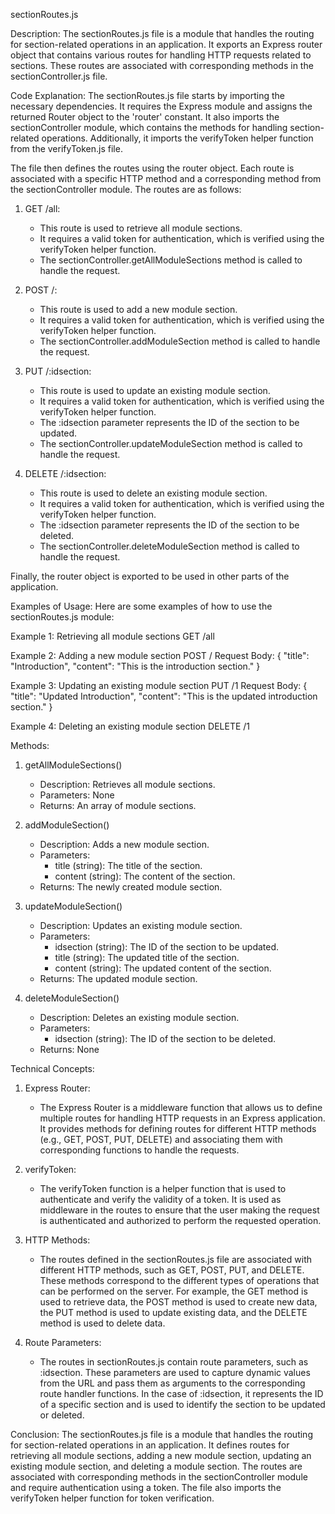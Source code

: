 sectionRoutes.js

Description:
The sectionRoutes.js file is a module that handles the routing for section-related operations in an application. It exports an Express router object that contains various routes for handling HTTP requests related to sections. These routes are associated with corresponding methods in the sectionController.js file.

Code Explanation:
The sectionRoutes.js file starts by importing the necessary dependencies. It requires the Express module and assigns the returned Router object to the 'router' constant. It also imports the sectionController module, which contains the methods for handling section-related operations. Additionally, it imports the verifyToken helper function from the verifyToken.js file.

The file then defines the routes using the router object. Each route is associated with a specific HTTP method and a corresponding method from the sectionController module. The routes are as follows:

1. GET /all:
   - This route is used to retrieve all module sections.
   - It requires a valid token for authentication, which is verified using the verifyToken helper function.
   - The sectionController.getAllModuleSections method is called to handle the request.

2. POST /:
   - This route is used to add a new module section.
   - It requires a valid token for authentication, which is verified using the verifyToken helper function.
   - The sectionController.addModuleSection method is called to handle the request.

3. PUT /:idsection:
   - This route is used to update an existing module section.
   - It requires a valid token for authentication, which is verified using the verifyToken helper function.
   - The :idsection parameter represents the ID of the section to be updated.
   - The sectionController.updateModuleSection method is called to handle the request.

4. DELETE /:idsection:
   - This route is used to delete an existing module section.
   - It requires a valid token for authentication, which is verified using the verifyToken helper function.
   - The :idsection parameter represents the ID of the section to be deleted.
   - The sectionController.deleteModuleSection method is called to handle the request.

Finally, the router object is exported to be used in other parts of the application.

Examples of Usage:
Here are some examples of how to use the sectionRoutes.js module:

Example 1: Retrieving all module sections
GET /all

Example 2: Adding a new module section
POST /
Request Body:
{
  "title": "Introduction",
  "content": "This is the introduction section."
}

Example 3: Updating an existing module section
PUT /1
Request Body:
{
  "title": "Updated Introduction",
  "content": "This is the updated introduction section."
}

Example 4: Deleting an existing module section
DELETE /1

Methods:

1. getAllModuleSections()
   - Description: Retrieves all module sections.
   - Parameters: None
   - Returns: An array of module sections.

2. addModuleSection()
   - Description: Adds a new module section.
   - Parameters:
     - title (string): The title of the section.
     - content (string): The content of the section.
   - Returns: The newly created module section.

3. updateModuleSection()
   - Description: Updates an existing module section.
   - Parameters:
     - idsection (string): The ID of the section to be updated.
     - title (string): The updated title of the section.
     - content (string): The updated content of the section.
   - Returns: The updated module section.

4. deleteModuleSection()
   - Description: Deletes an existing module section.
   - Parameters:
     - idsection (string): The ID of the section to be deleted.
   - Returns: None

Technical Concepts:

1. Express Router:
   - The Express Router is a middleware function that allows us to define multiple routes for handling HTTP requests in an Express application. It provides methods for defining routes for different HTTP methods (e.g., GET, POST, PUT, DELETE) and associating them with corresponding functions to handle the requests.

2. verifyToken:
   - The verifyToken function is a helper function that is used to authenticate and verify the validity of a token. It is used as middleware in the routes to ensure that the user making the request is authenticated and authorized to perform the requested operation.

3. HTTP Methods:
   - The routes defined in the sectionRoutes.js file are associated with different HTTP methods, such as GET, POST, PUT, and DELETE. These methods correspond to the different types of operations that can be performed on the server. For example, the GET method is used to retrieve data, the POST method is used to create new data, the PUT method is used to update existing data, and the DELETE method is used to delete data.

4. Route Parameters:
   - The routes in sectionRoutes.js contain route parameters, such as :idsection. These parameters are used to capture dynamic values from the URL and pass them as arguments to the corresponding route handler functions. In the case of :idsection, it represents the ID of a specific section and is used to identify the section to be updated or deleted.

Conclusion:
The sectionRoutes.js file is a module that handles the routing for section-related operations in an application. It defines routes for retrieving all module sections, adding a new module section, updating an existing module section, and deleting a module section. The routes are associated with corresponding methods in the sectionController module and require authentication using a token. The file also imports the verifyToken helper function for token verification.